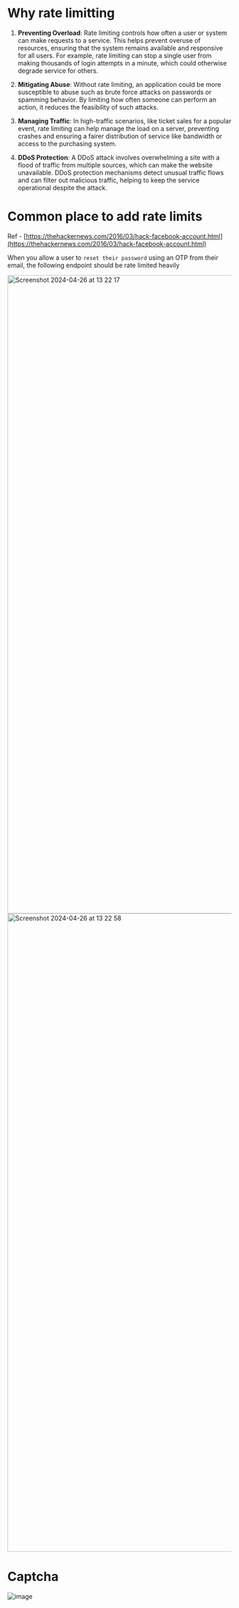 
# Why rate limitting

1.  **Preventing Overload**: Rate limiting controls how often a user or system can make requests to a service. This helps prevent overuse of resources, ensuring that the system remains available and responsive for all users. For example, rate limiting can stop a single user from making thousands of login attempts in a minute, which could otherwise degrade service for others.

2.  **Mitigating Abuse**: Without rate limiting, an application could be more susceptible to abuse such as brute force attacks on passwords or spamming behavior. By limiting how often someone can perform an action, it reduces the feasibility of such attacks.

3.  **Managing Traffic**: In high-traffic scenarios, like ticket sales for a popular event, rate limiting can help manage the load on a server, preventing crashes and ensuring a fairer distribution of service like bandwidth or access to the purchasing system.

4.  **DDoS Protection**: A DDoS attack involves overwhelming a site with a flood of traffic from multiple sources, which can make the website unavailable. DDoS protection mechanisms detect unusual traffic flows and can filter out malicious traffic, helping to keep the service operational despite the attack.

# Common place to add rate limits

Ref - [https://thehackernews.com/2016/03/hack-facebook-account.html](https://thehackernews.com/2016/03/hack-facebook-account.html)

When you allow a user to `reset their password` using an OTP from their email, the following endpoint should be rate limited heavily

<img width="1434" alt="Screenshot 2024-04-26 at 13 22 17" src="https://github.com/sumitnair26/DDoS-RateLimit/assets/24470385/17c72413-ae53-48a2-a5c8-b8859e1daf0c">

<img width="1434" alt="Screenshot 2024-04-26 at 13 22 58" src="https://github.com/sumitnair26/DDoS-RateLimit/assets/24470385/a662a083-1514-494e-b27e-7025b2c5e780">

# Captcha

![image](https://github.com/sumitnair26/RateLimiting-and-Captcha/assets/24470385/e7974edd-3392-4675-92f0-552a747989a6)



